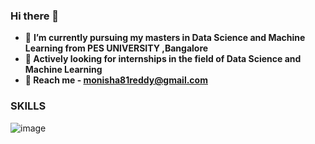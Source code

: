 ### Hi there 👋


- 🔭 <b> I’m currently pursuing my masters in Data Science and Machine Learning from PES UNIVERSITY ,Bangalore
- 🌱 Actively looking for internships in the field of Data Science and Machine Learning
- 💬 Reach me - monisha81reddy@gmail.com</b>



### SKILLS

![image](https://user-images.githubusercontent.com/63378154/135092843-e6b517ac-111c-4074-af6a-b7c93a0301b3.png)





